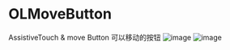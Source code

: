 # OLMoveButton
AssistiveTouch &amp; move Button
可以移动的按钮
![image](http://7xpyz6.com1.z0.glb.clouddn.com/github3.gif)
![image](http://7xpyz6.com1.z0.glb.clouddn.com/github4.gif)
